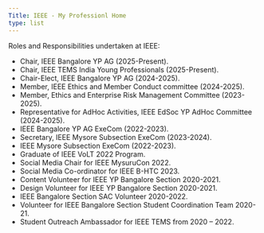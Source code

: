 ```yaml
---
Title: IEEE - My Professionl Home
type: list
---
```


Roles and Responsibilities undertaken at IEEE:

* Chair, IEEE Bangalore YP AG (2025-Present).
* Chair, IEEE TEMS India Young Professionals (2025-Present).
* Chair-Elect, IEEE Bangalore YP AG (2024-2025).
* Member, IEEE Ethics and Member Conduct committee (2024-2025).
* Member, Ethics and Enterprise Risk Management Committee (2023-2025).
* Representative for AdHoc Activities, IEEE EdSoc YP AdHoc Committee (2024-2025).
* IEEE Bangalore YP AG ExeCom (2022-2023).
* Secretary, IEEE Mysore Subsection ExeCom (2023-2024).
* IEEE Mysore Subsection ExeCom (2022-2023).
* Graduate of IEEE VoLT 2022 Program.
* Social Media Chair for IEEE MysuruCon 2022.
* Social Media Co-ordinator for IEEE B-HTC 2023.
* Content Volunteer for IEEE YP Bangalore Section 2020-2021.
* Design Volunteer for IEEE YP Bangalore Section 2020-2021.
* IEEE Bangalore Section SAC Volunteer 2020-2022.
* Volunteer for IEEE Bangalore Section Student Coordination Team 2020-21.
* Student Outreach Ambassador for IEEE TEMS from 2020 – 2022.


